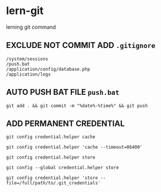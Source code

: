 # lern-git
lerning git command

## EXCLUDE NOT COMMIT ADD  `.gitignore`

````
/system/sessions
/push.bat
/application/config/database.php
/application/logs
````


## AUTO PUSH BAT FILE `push.bat`

````
git add . && git commit -m "%date%-%time%" && git push
````

## ADD PERMANENT CREDENTIAL

````
git config credential.helper cache

git config credential.helper 'cache --timeout=86400'

git config credential.helper store

git config --global credential.helper store

git config credential.helper 'store --file=/full/path/to/.git_credentials'

````
